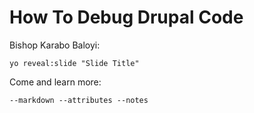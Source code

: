 
# How To Debug Drupal Code

Bishop Karabo Baloyi:

  ```yo reveal:slide "Slide Title"```

Come and learn more:

 ```--markdown --attributes --notes```
